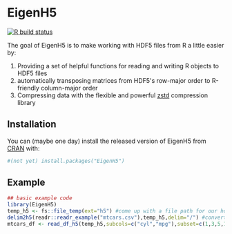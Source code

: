 
# EigenH5

<!-- badges: start -->
[![R build status](https://github.com/CreRecombinase/EigenH5/workflows/R-CMD-check/badge.svg)](https://github.com/CreRecombinase/EigenH5)
<!-- badges: end -->

The goal of EigenH5 is to make working with HDF5 files from R a little easier by:
1) Providing a set of helpful functions for reading and writing R objects to HDF5 files
2) automatically transposing matrices from HDF5's row-major order to R-friendly column-major order
3) Compressing data with the flexible and powerful [zstd](https://github.com/facebook/zstd) compression library 

## Installation

You can (maybe one day) install the released version of EigenH5 from [CRAN](https://CRAN.R-project.org) with:

``` r
#(not yet) install.packages("EigenH5")
```

## Example 


``` r
## basic example code
library(EigenH5)
temp_h5 <- fs::file_temp(ext="h5") #come up with a file path for our hdf5 file
delim2h5(readr::readr_example("mtcars.csv"),temp_h5,delim="/") #convert csv to HDF5 in chunks
mtcars_df <- read_df_h5(temp_h5,subcols=c("cyl","mpg"),subset=c(1,3,5,11)) read a subset of the rows and columns of the dataframe




```

